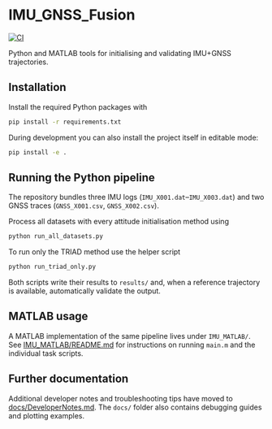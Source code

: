 # IMU_GNSS_Fusion
[![CI](https://github.com/VimsRocz/IMU/actions/workflows/ci.yml/badge.svg)](https://github.com/VimsRocz/IMU/actions/workflows/ci.yml)

Python and MATLAB tools for initialising and validating IMU+GNSS trajectories.

## Installation

Install the required Python packages with

```bash
pip install -r requirements.txt
```

During development you can also install the project itself in editable mode:

```bash
pip install -e .
```

## Running the Python pipeline

The repository bundles three IMU logs (`IMU_X001.dat`–`IMU_X003.dat`) and two GNSS traces (`GNSS_X001.csv`, `GNSS_X002.csv`).

Process all datasets with every attitude initialisation method using

```bash
python run_all_datasets.py
```

To run only the TRIAD method use the helper script

```bash
python run_triad_only.py
```

Both scripts write their results to `results/` and, when a reference trajectory is available, automatically validate the output.

## MATLAB usage

A MATLAB implementation of the same pipeline lives under `IMU_MATLAB/`. See [IMU_MATLAB/README.md](IMU_MATLAB/README.md) for instructions on running `main.m` and the individual task scripts.

## Further documentation

Additional developer notes and troubleshooting tips have moved to [docs/DeveloperNotes.md](docs/DeveloperNotes.md). The `docs/` folder also contains debugging guides and plotting examples.
